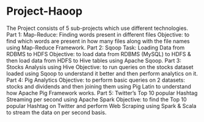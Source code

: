 # Project-Haoop
The Project consists of 5 sub-projects which use different technologies. 
Part 1: Map-Reduce: Finding words present in different files 
 Objective: to find which words are present in how many files along with the file
           names using Map-Reduce Framework. 
Part 2: Sqoop Task: Loading Data from RDBMS to HDFS
 Objective: to load data from RDBMS (MySQL) to HDFS &amp;
          then load data from HDFS to Hive tables using Apache Sqoop.
Part 3: Stocks Analysis using Hive 
 Objective: to run queries on the stocks dataset loaded using Sqoop
          to understand it better and then perform analytics on it.
Part 4: Pig Analytics 
  Objective: to perform basic queries on 2 datasets: stocks and dividends
          and then joining them using Pig Latin to understand how Apache Pig Framework works. 
Part 5: Twitter’s Top 10 popular Hashtag Streaming per second using Apache Spark 
  Objective: to find the Top 10 popular Hashtag on Twitter
          and perform Web Scraping using Spark &amp; Scala to stream the data on per second basis.
